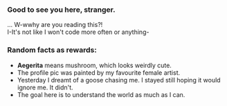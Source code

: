 ### Good to see you here, stranger. 
... W-wwhy are you reading this?!  
I-It's not like I won't code more often or anything-  

### Random facts as rewards:
 - **Aegerita** means mushroom, which looks weirdly cute. 
 - The profile pic was painted by my favourite female artist. 
 - Yesterday I dreamt of a goose chasing me. I stayed still hoping it would ignore me. It didn't. 
 - The goal here is to understand the world as much as I can. 
